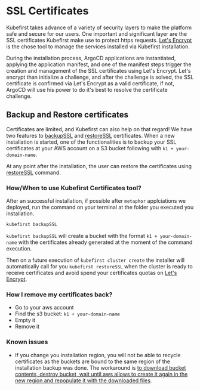 # SSL Certificates

Kubefirst takes advance of a variety of security layers to make the platform safe and secure for our users. One
important and significant layer are the SSL certificates Kubefirst make use to protect https requests. 
[Let's Encrypt](https://letsencrypt.org) is the chose tool to manage the services installed via Kubefirst installation.

During the installation process, ArgoCD applications are instantiated, applying the application manifest, and one of the
manifest steps trigger the creation and management of the SSL certificates using Let's Encrypt. Let's encrypt than 
initialize a challenge, and after the challenge is solved, the SSL certificate is confirmed via Let's Encrypt as a valid
certificate, if not, ArgoCD will use his power to do it's best to resolve the certificate challenge.



## Backup and Restore certificates

Certificates are limited, and Kubefirst can also help on that regard! We have two features to 
[backupSSL](../tooling/kubefirst-cli.md) and [restoreSSL](../tooling/kubefirst-cli.md) certificates. When a new 
installation is started, one of the functionalities is to backup your SSL certificates at your AWS account on a S3 
bucket following with `k1 + your-domain-name`.

At any point after the installation, the user can restore the certificates using 
[restoreSSL](../tooling/kubefirst-cli.md) command.


### How/When to use Kubefirst Certificates tool?

After an successful installation, if possible after `metaphor` applciations we deployed, run the command on your terminal at the folder you executed you installation. 

```bash 
kubefirst backupSSL
```

`kubefirst backupSSL` will create a bucket with the format `k1 + your-domain-name` with the certificates already generated at the moment of the command execution. 

Then on a future execution of `kubefirst cluster create` the installer will automatically call for you `kubefirst restoreSSL` when the cluster is ready to receive certificates and avoid spend your certificates quotas on [Let's Encrypt](https://tools.letsdebug.net/cert-search?m=domain). 


### How I remove my certificates back?

- Go to your aws account 
- Find the s3 bucket: `k1 + your-domain-name`
- Empty it
- Remove it




### Known issues

- If you change you installation region, you will not be able to recycle certificates as the buckets are bound to the same region of the installation backup was done. The workaround is [to download bucket contents, destroy bucket, wait until aws allows to create it again in the new region and repopulate it with the downloaded files](https://github.com/kubefirst/kubefirst/issues/421#issuecomment-1252390475). 
